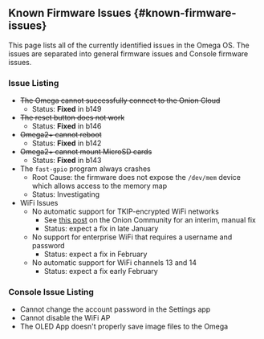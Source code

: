 ## Known Firmware Issues {#known-firmware-issues}

This page lists all of the currently identified issues in the Omega OS. The issues are separated into general firmware issues and Console firmware issues.

### Issue Listing

* ~~The Omega cannot successfully connect to the Onion Cloud~~
    * Status: **Fixed** in b149
* ~~The reset button does not work~~
    * Status: **Fixed** in b146
* ~~Omega2+ cannot reboot~~
    * Status: **Fixed** in b142
* ~~Omega2+ cannot mount MicroSD cards~~
    * Status: **Fixed** in b143
* The `fast-gpio` program always crashes
    * Root Cause: the firmware does not expose the `/dev/mem` device which allows access to the memory map
    * Status: Investigating
* WiFi Issues
    * No automatic support for TKIP-encrypted WiFi networks
        * See [this post](https://community.onion.io/topic/1149/omega2-fails-to-connect-to-wifi/25) on the Onion Community for an interim, manual fix
        * Status: expect a fix in late January
    * No support for enterprise WiFi that requires a username and password
        * Status: expect a fix in February
    * No automatic support for WiFi channels 13 and 14
        * Status: expect a fix early February


### Console Issue Listing

* Cannot change the account password in the Settings app
* Cannot disable the WiFi AP
* The OLED App doesn't properly save image files to the Omega
